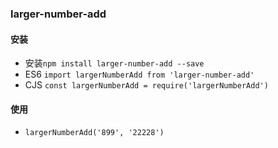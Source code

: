 ### larger-number-add

#### 安装

* 安装`npm install larger-number-add --save`
* ES6 `import largerNumberAdd from 'larger-number-add'`
* CJS `const largerNumberAdd = require('largerNumberAdd')`

#### 使用

* `largerNumberAdd('899', '22228')`

